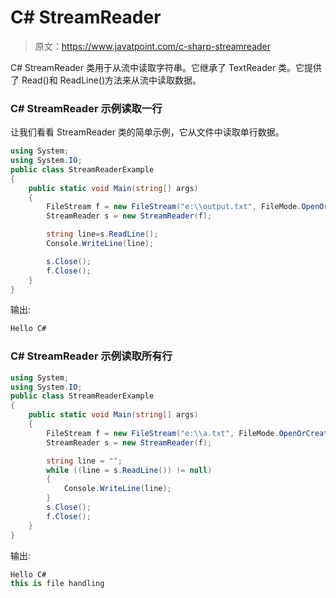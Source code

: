 # C# StreamReader

> 原文：<https://www.javatpoint.com/c-sharp-streamreader>

C# StreamReader 类用于从流中读取字符串。它继承了 TextReader 类。它提供了 Read()和 ReadLine()方法来从流中读取数据。

### C# StreamReader 示例读取一行

让我们看看 StreamReader 类的简单示例，它从文件中读取单行数据。

```cs
using System;
using System.IO;
public class StreamReaderExample
{
    public static void Main(string[] args)
    {
        FileStream f = new FileStream("e:\\output.txt", FileMode.OpenOrCreate);
        StreamReader s = new StreamReader(f);

        string line=s.ReadLine();
        Console.WriteLine(line);

        s.Close();
        f.Close();
    }
}

```

输出:

```cs
Hello C#

```

### C# StreamReader 示例读取所有行

```cs
using System;
using System.IO;
public class StreamReaderExample
{
    public static void Main(string[] args)
    {
        FileStream f = new FileStream("e:\\a.txt", FileMode.OpenOrCreate);
        StreamReader s = new StreamReader(f);

        string line = "";
        while ((line = s.ReadLine()) != null)
        {
            Console.WriteLine(line);
        }
        s.Close();
        f.Close();
    }
}

```

输出:

```cs
Hello C#
this is file handling

```